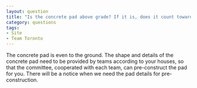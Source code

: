 ```yaml
---
layout: question
title: "Is the concrete pad above grade? If it is, does it count towards the 8.4m solar envelope?"
category: questions
tags:
- Site
- Team Toronto
---
```


The concrete pad is even to the ground. The shape and details of the concrete pad need to be provided by teams according to your houses, so that the committee, cooperated with each team, can pre-construct the pad for you. There will be a notice when we need the pad details for pre-construction.